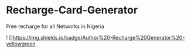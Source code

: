 # Recharge-Card-Generator

Free recharge for all Networks in Nigeria

! []https://img.shields.io/badge/Author%20-Recharge%20Generator%20-yellowgreen
